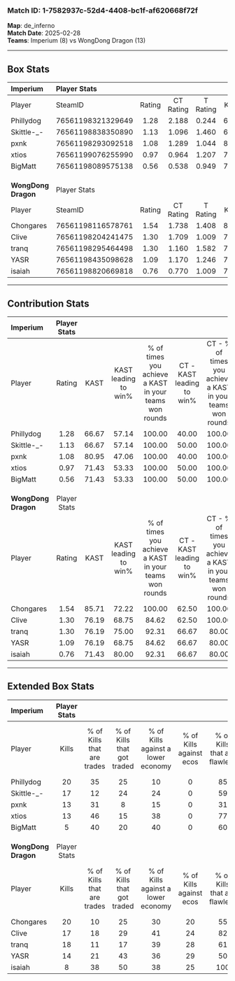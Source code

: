 ### Match ID: 1-7582937c-52d4-4408-bc1f-af620668f72f  
**Map**: de_inferno  
**Match Date**: 2025-02-28  
**Teams**: Imperium (8) vs WongDong Dragon (13)  

---  

## Box Stats  

| **Imperium**        | Player Stats      |        |           |          |       |      |       |         |        |      |     |
| :- | :- | :-: | :-: | :-: | :-: | :-: | :-: | :-: | :-: | :-: | :-: |
| Player              | SteamID           | Rating | CT Rating | T Rating | KAST  | ADR  | Kills | Assists | Deaths | K/D  | HS% |
| Phillydog           | 76561198321329649 |  1.28  |   2.188   |  0.244   | 66.67 | 87.1 |  20   |    2    |   15   | 1.33 | 55  |
| Skittle-_-          | 76561198838350890 |  1.13  |   1.096   |  1.460   | 66.67 | 84.7 |  17   |    8    |   17   | 1.00 | 47  |
| pxnk                | 76561198293092518 |  1.08  |   1.289   |  1.044   | 80.95 | 70.5 |  13   |    5    |   14   | 0.93 | 38  |
| xtios               | 76561199076255990 |  0.97  |   0.964   |  1.207   | 71.43 | 70.7 |  13   |    6    |   16   | 0.81 | 76  |
| BigMatt             | 76561198089575138 |  0.56  |   0.538   |  0.949   | 71.43 | 45.4 |   5   |    6    |   16   | 0.31 | 80  |
|                     |                   |        |           |          |       |      |       |         |        |      |     |
|                     |                   |        |           |          |       |      |       |         |        |      |     |
|                     |                   |        |           |          |       |      |       |         |        |      |     |
| **WongDong Dragon** | Player Stats      |        |           |          |       |      |       |         |        |      |     |
| Player              | SteamID           | Rating | CT Rating | T Rating | KAST  | ADR  | Kills | Assists | Deaths | K/D  | HS% |
| Chongares           | 76561198116578761 |  1.54  |   1.738   |  1.408   | 85.71 | 84.9 |  20   |    3    |   10   | 2.00 | 65  |
| Clive               | 76561198204241475 |  1.30  |   1.709   |  1.009   | 76.19 | 94.4 |  17   |    8    |   14   | 1.21 | 47  |
| tranq               | 76561198295464498 |  1.30  |   1.160   |  1.582   | 76.19 | 86.3 |  18   |    4    |   14   | 1.29 | 77  |
| YASR                | 76561198435098628 |  1.09  |   1.170   |  1.246   | 76.19 | 88.0 |  14   |    9    |   17   | 0.82 | 50  |
| isaiah              | 76561198820669818 |  0.76  |   0.770   |  1.009   | 71.43 | 56.7 |   8   |    5    |   14   | 0.57 | 75  |
---  

## Contribution Stats  

| **Imperium**        | Player Stats |       |                      |                                                        |                           |                                                             |                          |                                                            |
| :- | :-: | :-: | :-: | :-: | :-: | :-: | :-: | :-: |
| Player              |    Rating    | KAST  | KAST leading to win% | % of times you achieve a KAST in your teams won rounds | CT - KAST leading to win% | CT - % of times you achieve a KAST in your teams won rounds | T - KAST leading to win% | T - % of times you achieve a KAST in your teams won rounds |
| Phillydog           |     1.28     | 66.67 |        57.14         |                         100.00                         |           40.00           |                           100.00                            |          100.00          |                           100.00                           |
| Skittle-_-          |     1.13     | 66.67 |        57.14         |                         100.00                         |           50.00           |                           100.00                            |          66.67           |                           100.00                           |
| pxnk                |     1.08     | 80.95 |        47.06         |                         100.00                         |           40.00           |                           100.00                            |          57.14           |                           100.00                           |
| xtios               |     0.97     | 71.43 |        53.33         |                         100.00                         |           50.00           |                           100.00                            |          57.14           |                           100.00                           |
| BigMatt             |     0.56     | 71.43 |        53.33         |                         100.00                         |           50.00           |                           100.00                            |          57.14           |                           100.00                           |
|                     |              |       |                      |                                                        |                           |                                                             |                          |                                                            |
|                     |              |       |                      |                                                        |                           |                                                             |                          |                                                            |
|                     |              |       |                      |                                                        |                           |                                                             |                          |                                                            |
| **WongDong Dragon** | Player Stats |       |                      |                                                        |                           |                                                             |                          |                                                            |
| Player              |    Rating    | KAST  | KAST leading to win% | % of times you achieve a KAST in your teams won rounds | CT - KAST leading to win% | CT - % of times you achieve a KAST in your teams won rounds | T - KAST leading to win% | T - % of times you achieve a KAST in your teams won rounds |
| Chongares           |     1.54     | 85.71 |        72.22         |                         100.00                         |           62.50           |                           100.00                            |          80.00           |                           100.00                           |
| Clive               |     1.30     | 76.19 |        68.75         |                         84.62                          |           62.50           |                           100.00                            |          75.00           |                           75.00                            |
| tranq               |     1.30     | 76.19 |        75.00         |                         92.31                          |           66.67           |                            80.00                            |          80.00           |                           100.00                           |
| YASR                |     1.09     | 76.19 |        68.75         |                         84.62                          |           66.67           |                            80.00                            |          70.00           |                           87.50                            |
| isaiah              |     0.76     | 71.43 |        80.00         |                         92.31                          |           66.67           |                            80.00                            |          88.89           |                           100.00                           |
---  

## Extended Box Stats  

| **Imperium**        | Player Stats |                            |                            |                                    |                         |                              |                                 |        |                             |                                     |                          |                               |                            |
| :- | :-: | :-: | :-: | :-: | :-: | :-: | :-: | :-: | :-: | :-: | :-: | :-: | :-: |
| Player              |    Kills     | % of Kills that are trades | % of Kills that got traded | % of Kills against a lower economy | % of Kills against ecos | % of Kills that are flawless | % of Kills that are close duels | Deaths | % of Deaths that get traded | % of Deaths against a lower economy | % of Deaths against ecos | % of Deaths that are flawless | % of Deaths that are close |
| Phillydog           |      20      |             35             |             25             |                 10                 |            0            |              85              |                0                |   15   |             27              |                 27                  |            0             |              87               |             13             |
| Skittle-_-          |      17      |             12             |             24             |                 24                 |            0            |              59              |                6                |   17   |             29              |                 24                  |            0             |              65               |             12             |
| pxnk                |      13      |             31             |             8              |                 15                 |            0            |              31              |                0                |   14   |             29              |                 21                  |            0             |              43               |             14             |
| xtios               |      13      |             46             |             15             |                 38                 |            0            |              77              |                0                |   16   |             25              |                 19                  |            0             |              56               |             25             |
| BigMatt             |      5       |             40             |             20             |                 40                 |            0            |              60              |                0                |   16   |             38              |                 25                  |            0             |              75               |             0              |
|                     |              |                            |                            |                                    |                         |                              |                                 |        |                             |                                     |                          |                               |                            |
|                     |              |                            |                            |                                    |                         |                              |                                 |        |                             |                                     |                          |                               |                            |
|                     |              |                            |                            |                                    |                         |                              |                                 |        |                             |                                     |                          |                               |                            |
| **WongDong Dragon** | Player Stats |                            |                            |                                    |                         |                              |                                 |        |                             |                                     |                          |                               |                            |
| Player              |    Kills     | % of Kills that are trades | % of Kills that got traded | % of Kills against a lower economy | % of Kills against ecos | % of Kills that are flawless | % of Kills that are close duels | Deaths | % of Deaths that get traded | % of Deaths against a lower economy | % of Deaths against ecos | % of Deaths that are flawless | % of Deaths that are close |
| Chongares           |      20      |             10             |             25             |                 30                 |           20            |              55              |               10                |   10   |             10              |                 20                  |            10            |              60               |             0              |
| Clive               |      17      |             18             |             29             |                 41                 |           24            |              82              |               18                |   14   |              7              |                 21                  |            7             |              57               |             0              |
| tranq               |      18      |             11             |             17             |                 39                 |           28            |              61              |               17                |   14   |             29              |                 36                  |            29            |              93               |             0              |
| YASR                |      14      |             21             |             43             |                 36                 |           29            |              50              |               14                |   17   |             29              |                 24                  |            18            |              65               |             6              |
| isaiah              |      8       |             38             |             50             |                 38                 |           25            |             100              |                0                |   14   |             14              |                 14                  |            7             |              64               |             0              |

